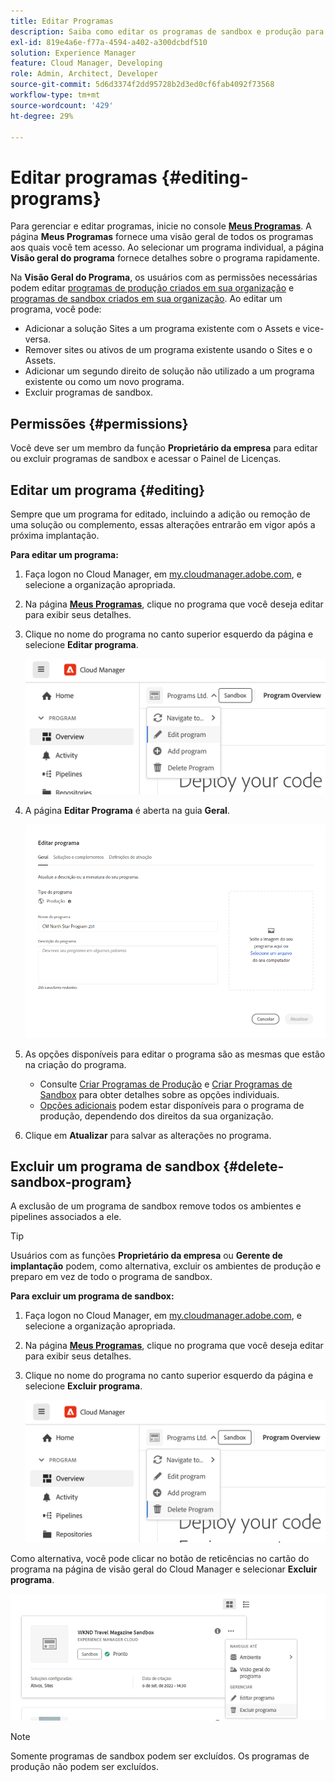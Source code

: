 ```yaml
---
title: Editar Programas
description: Saiba como editar os programas de sandbox e produção para ajustar as opções depois de criá-las.
exl-id: 819e4a6e-f77a-4594-a402-a300dcbdf510
solution: Experience Manager
feature: Cloud Manager, Developing
role: Admin, Architect, Developer
source-git-commit: 5d6d3374f2dd95728b2d3ed0cf6fab4092f73568
workflow-type: tm+mt
source-wordcount: '429'
ht-degree: 29%

---
```



# Editar programas {#editing-programs}

Para gerenciar e editar programas, inicie no console [**Meus Programas**](/help/implementing/cloud-manager/navigation.md). A página **Meus Programas** fornece uma visão geral de todos os programas aos quais você tem acesso. Ao selecionar um programa individual, a página **Visão geral do programa** fornece detalhes sobre o programa rapidamente.

Na **Visão Geral do Programa**, os usuários com as permissões necessárias podem editar [programas de produção criados em sua organização](creating-production-programs.md) e [programas de sandbox criados em sua organização](creating-sandbox-programs.md). Ao editar um programa, você pode:

* Adicionar a solução Sites a um programa existente com o Assets e vice-versa.
* Remover sites ou ativos de um programa existente usando o Sites e o Assets.
* Adicionar um segundo direito de solução não utilizado a um programa existente ou como um novo programa.
* Excluir programas de sandbox.

## Permissões {#permissions}

Você deve ser um membro da função **Proprietário da empresa** para editar ou excluir programas de sandbox e acessar o Painel de Licenças.

## Editar um programa {#editing}

Sempre que um programa for editado, incluindo a adição ou remoção de uma solução ou complemento, essas alterações entrarão em vigor após a próxima implantação.

**Para editar um programa:**

1. Faça logon no Cloud Manager, em [my.cloudmanager.adobe.com](https://my.cloudmanager.adobe.com/), e selecione a organização apropriada.

1. Na página **[Meus Programas](#my-programs)**, clique no programa que você deseja editar para exibir seus detalhes.

1. Clique no nome do programa no canto superior esquerdo da página e selecione **Editar programa**.

   ![Opção Editar programa](assets/edit-program-overview.png)

1. A página **Editar Programa** é aberta na guia **Geral**.

   ![Guia Geral](assets/edit-program-prod1.png)

1. As opções disponíveis para editar o programa são as mesmas que estão na criação do programa.
   * Consulte [Criar Programas de Produção](/help/implementing/cloud-manager/getting-access-to-aem-in-cloud/creating-production-programs.md) e [Criar Programas de Sandbox](/help/implementing/cloud-manager/getting-access-to-aem-in-cloud/creating-sandbox-programs.md) para obter detalhes sobre as opções individuais.
   * [Opções adicionais](/help/implementing/cloud-manager/getting-access-to-aem-in-cloud/creating-production-programs.md#options) podem estar disponíveis para o programa de produção, dependendo dos direitos da sua organização.

1. Clique em **Atualizar** para salvar as alterações no programa.

## Excluir um programa de sandbox {#delete-sandbox-program}

A exclusão de um programa de sandbox remove todos os ambientes e pipelines associados a ele.

>[!TIP]
>
>Usuários com as funções **Proprietário da empresa** ou **Gerente de implantação** podem, como alternativa, excluir os ambientes de produção e preparo em vez de todo o programa de sandbox.

**Para excluir um programa de sandbox:**

1. Faça logon no Cloud Manager, em [my.cloudmanager.adobe.com](https://my.cloudmanager.adobe.com/), e selecione a organização apropriada.

1. Na página **[Meus Programas](#my-programs)**, clique no programa que você deseja editar para exibir seus detalhes.

1. Clique no nome do programa no canto superior esquerdo da página e selecione **Excluir programa**.

   ![Opção Excluir programa](assets/delete-sandbox1.png)

Como alternativa, você pode clicar no botão de reticências no cartão do programa na página de visão geral do Cloud Manager e selecionar **Excluir programa**.

![Excluir sandbox do cartão de programa](assets/delete-sandbox2.png)

>[!NOTE]
>
>Somente programas de sandbox podem ser excluídos. Os programas de produção não podem ser excluídos.
